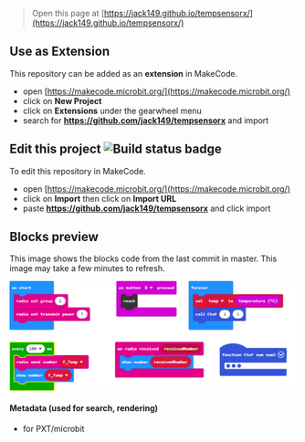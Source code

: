 
> Open this page at [https://jack149.github.io/tempsensorx/](https://jack149.github.io/tempsensorx/)

## Use as Extension

This repository can be added as an **extension** in MakeCode.

* open [https://makecode.microbit.org/](https://makecode.microbit.org/)
* click on **New Project**
* click on **Extensions** under the gearwheel menu
* search for **https://github.com/jack149/tempsensorx** and import

## Edit this project ![Build status badge](https://github.com/jack149/tempsensorx/workflows/MakeCode/badge.svg)

To edit this repository in MakeCode.

* open [https://makecode.microbit.org/](https://makecode.microbit.org/)
* click on **Import** then click on **Import URL**
* paste **https://github.com/jack149/tempsensorx** and click import

## Blocks preview

This image shows the blocks code from the last commit in master.
This image may take a few minutes to refresh.

![A rendered view of the blocks](https://github.com/jack149/tempsensorx/raw/master/.github/makecode/blocks.png)

#### Metadata (used for search, rendering)

* for PXT/microbit
<script src="https://makecode.com/gh-pages-embed.js"></script><script>makeCodeRender("{{ site.makecode.home_url }}", "{{ site.github.owner_name }}/{{ site.github.repository_name }}");</script>
